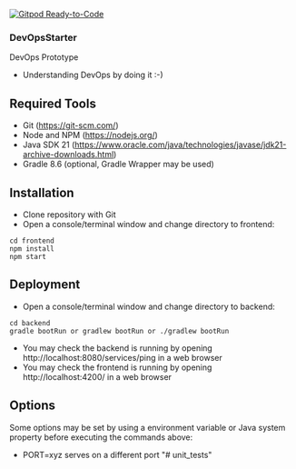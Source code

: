[![Gitpod Ready-to-Code](https://img.shields.io/badge/Gitpod-Ready--to--Code-blue?logo=gitpod)](https://gitpod.io/from-referrer/) 

### DevOpsStarter

DevOps Prototype
* Understanding DevOps by doing it :-)

## Required Tools
* Git (https://git-scm.com/)
* Node and NPM (https://nodejs.org/)
* Java SDK 21 (https://www.oracle.com/java/technologies/javase/jdk21-archive-downloads.html)
* Gradle 8.6 (optional, Gradle Wrapper may be used)

## Installation
* Clone repository with Git
* Open a console/terminal window and change directory to frontend:
```
cd frontend
npm install
npm start
```

## Deployment
* Open a console/terminal window and change directory to backend:
```
cd backend
gradle bootRun or gradlew bootRun or ./gradlew bootRun
```
* You may check the backend is running by opening http://localhost:8080/services/ping in a web browser
* You may check the frontend is running by opening http://localhost:4200/ in a web browser

## Options
Some options may be set by using a environment variable or Java system property before executing the commands above:
* PORT=xyz serves on a different port
"# unit_tests" 
